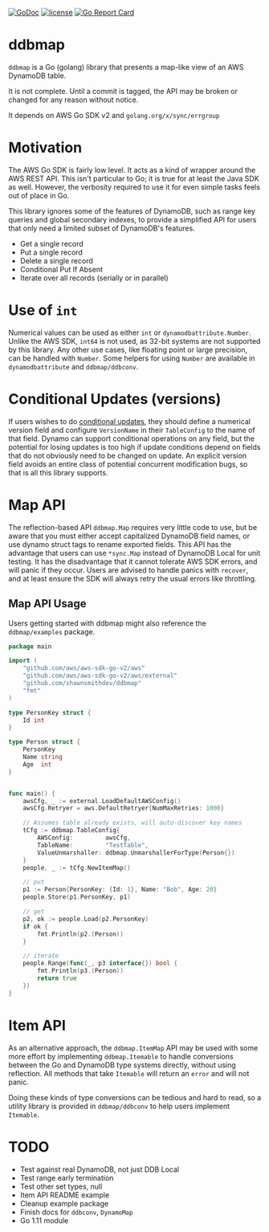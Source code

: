 [![GoDoc](https://godoc.org/github.com/shawnsmithdev/ddbmap?status.png)](https://godoc.org/github.com/shawnsmithdev/ddbmap)
[![license](http://img.shields.io/badge/license-MIT-red.svg?style=flat)](https://raw.githubusercontent.com/shawnsmithdev/ddbmap/master/LICENSE)
[![Go Report Card](https://goreportcard.com/badge/github.com/shawnsmithdev/ddbmap)](https://goreportcard.com/report/github.com/shawnsmithdev/ddbmap)

# ddbmap
`ddbmap` is a Go (golang) library that presents a map-like view of an AWS DynamoDB table.

It is not complete. Until a commit is tagged, the API may be broken or changed for any reason without notice.

It depends on AWS Go SDK v2 and `golang.org/x/sync/errgroup`

# Motivation
The AWS Go SDK is fairly low level. It acts as a kind of wrapper around the AWS REST API.
This isn't particular to Go; it is true for at least the Java SDK as well. However, the verbosity required to use it
for even simple tasks feels out of place in Go.

This library ignores some of the features of DynamoDB, such as range key queries and global secondary indexes,
to provide a simplified API for users that only need a limited subset of DynamoDB's features.

* Get a single record
* Put a single record
* Delete a single record
* Conditional Put If Absent
* Iterate over all records (serially or in parallel)

# Use of `int`

Numerical values can be used as either `int` or `dynamodbattribute.Number`.
Unlike the AWS SDK, `int64` is not used, as 32-bit systems are not supported by this library.
Any other use cases, like floating point or large precision, can be handled with `Number`.
Some helpers for using `Number` are available in `dynamodbattribute` and `ddbmap/ddbconv`.

# Conditional Updates (versions)
If users wishes to do
[conditional updates](https://docs.aws.amazon.com/amazondynamodb/latest/developerguide/WorkingWithItems.html#WorkingWithItems.ConditionalUpdate),
they should define a numerical version field and configure `VersionName` in their `TableConfig` to the name of that
field. Dynamo can support conditional operations on any field, but the potential for losing updates is too high if
update conditions depend on fields that do not obviously need to be changed on update. An explicit version field avoids
an entire class of potential concurrent modification bugs, so that is all this library supports.

# Map API
The reflection-based API `ddbmap.Map` requires very little code to use, but be aware that
you must either accept capitalized DynamoDB field names, or use dynamo struct tags to rename exported fields.
This API has the advantage that users can use `*sync.Map` instead of DynamoDB Local for unit testing.
It has the disadvantage that it cannot tolerate AWS SDK errors, and will panic if they occur. Users are advised to
handle panics with `recover`, and at least ensure the SDK will always retry the usual errors like throttling.

Map API Usage
-------------
Users getting started with ddbmap might also reference the `ddbmap/examples` package.

```go
package main

import (
    "github.com/aws/aws-sdk-go-v2/aws"
    "github.com/aws/aws-sdk-go-v2/aws/external"
    "github.com/shawnsmithdev/ddbmap"
    "fmt"
)

type PersonKey struct {
    Id int
}

type Person struct {
    PersonKey
    Name string
    Age  int
}


func main() {
    awsCfg, _ := external.LoadDefaultAWSConfig()
    awsCfg.Retryer = aws.DefaultRetryer{NumMaxRetries: 1000}

    // Assumes table already exists, will auto-discover key names
    tCfg := ddbmap.TableConfig{
        AWSConfig:         awsCfg,
        TableName:         "TestTable",
        ValueUnmarshaller: ddbmap.UnmarshallerForType(Person{})
    }
    people, _ := tCfg.NewItemMap()

    // put
    p1 := Person{PersonKey: {Id: 1}, Name: "Bob", Age: 20}
    people.Store(p1.PersonKey, p1)

    // get
    p2, ok := people.Load(p2.PersonKey)
    if ok {
        fmt.Println(p2.(Person))
    }

    // iterate
    people.Range(func(_, p3 interface{}) bool {
        fmt.Println(p3.(Person))
        return true
    })
}
```

# Item API
As an alternative approach, the `ddbmap.ItemMap` API may be used with some more effort by implementing `ddbmap.Itemable`
to handle conversions between the Go and DynamoDB type systems directly, without using reflection.
All methods that take `Itemable` will return an `error` and will not panic.

Doing these kinds of type conversions can be tedious and hard to read, so a utility library is provided
in `ddbmap/ddbconv` to help users implement `Itemable`.

# TODO
* Test against real DynamoDB, not just DDB Local
* Test range early termination
* Test other set types, null
* Item API README example
* Cleanup example package
* Finish docs for `ddbconv`, `DynamoMap`
* Go 1.11 module
